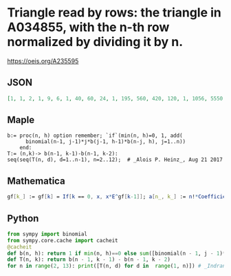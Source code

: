 # Triangle read by rows: the triangle in A034855, with the n\-th row normalized by dividing it by n\.
https://oeis.org/A235595
## JSON
```JSON
[1, 1, 2, 1, 9, 6, 1, 40, 60, 24, 1, 195, 560, 420, 120, 1, 1056, 5550, 6240, 3240, 720, 1, 6321, 59472, 94710, 68880, 27720, 5040, 1, 41392, 692440, 1527456, 1426320, 792960, 262080, 40320, 1, 293607, 8753040, 26418168, 30560544, 21213360, 9676800, 2721600, 362880, 1, 2237920, 119723130, 490458240, 691331760, 570810240, 323114400, 125798400, 30844800, 3628800]
```
## Maple
```Maple
b:= proc(n, h) option remember; `if`(min(n, h)=0, 1, add(
      binomial(n-1, j-1)*j*b(j-1, h-1)*b(n-j, h), j=1..n))
    end:
T:= (n,k)-> b(n-1, k-1)-b(n-1, k-2):
seq(seq(T(n, d), d=1..n-1), n=2..12);  # _Alois P. Heinz_, Aug 21 2017
```
## Mathematica
```Mathematica
gf[k_] := gf[k] = If[k == 0, x, x*E^gf[k-1]]; a[n_, k_] := n!*Coefficient[Series[gf[k], {x, 0, n+1}], x, n]; t[n_, k_] := (a[n, k] - a[n, k-1])/n; Table[t[n, k], {n, 2, 11}, {k, 1, n-1}] // Flatten (* _Jean-François Alcover_, Mar 18 2014, after _Alois P. Heinz_ *)
```
## Python
```Python
from sympy import binomial
from sympy.core.cache import cacheit
@cacheit
def b(n, h): return 1 if min(n, h)==0 else sum([binomial(n - 1, j - 1)*j*b(j - 1, h - 1)*b(n - j, h) for j in range(1, n + 1)])
def T(n, k): return b(n - 1, k - 1) - b(n - 1, k - 2)
for n in range(2, 13): print([T(n, d) for d in  range(1, n)]) # _Indranil Ghosh_, Aug 26 2017, after Maple code
```
